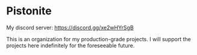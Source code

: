 # Pistonite

My discord server: https://discord.gg/xe2wHYrSgB

This is an organization for my production-grade projects. I will support the projects here indefinitely for the foreseeable future.

